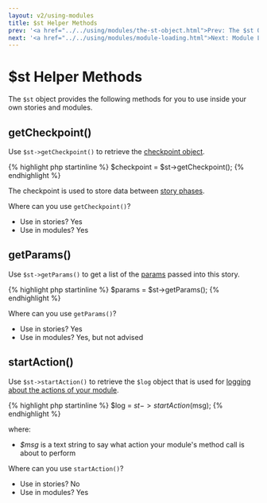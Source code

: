 ```yaml
---
layout: v2/using-modules
title: $st Helper Methods
prev: '<a href="../../using/modules/the-st-object.html">Prev: The $st Object</a>'
next: '<a href="../../using/modules/module-loading.html">Next: Module Loading</a>'
---
```


# $st Helper Methods

The `$st` object provides the following methods for you to use inside your own stories and modules.

## getCheckpoint()

Use `$st->getCheckpoint()` to retrieve the [checkpoint object](../stories/the-checkpoint.html).

{% highlight php startinline %}
$checkpoint = $st->getCheckpoint();
{% endhighlight %}

The checkpoint is used to store data between [story phases](../stories/phases.html).

Where can you use `getCheckpoint()`?

* Use in stories? Yes
* Use in modules? Yes

## getParams()

Use `$st->getParams()` to get a list of the [params](../stories/story-params.html) passed into this story.

{% highlight php startinline %}
$params = $st->getParams();
{% endhighlight %}

Where can you use `getParams()`?

* Use in stories? Yes
* Use in modules? Yes, but not advised

## startAction()

Use `$st->startAction()` to retrieve the `$log` object that is used for [logging about the actions of your module](adding-logging.html).

{% highlight php startinline %}
$log = $st->startAction($msg);
{% endhighlight %}

where:

* _$msg_ is a text string to say what action your module's method call is about to perform

Where can you use `startAction()`?

* Use in stories? No
* Use in modules? Yes